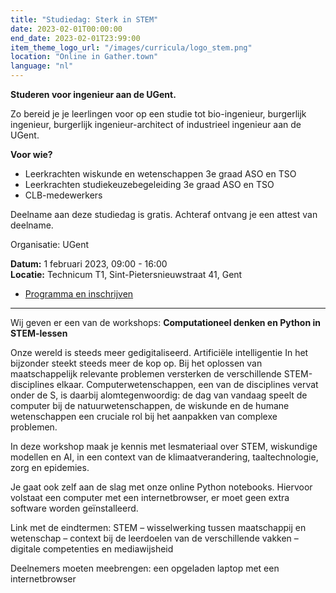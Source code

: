 ```yaml
---
title: "Studiedag: Sterk in STEM"
date: 2023-02-01T00:00:00
end_date: 2023-02-01T23:99:00
item_theme_logo_url: "/images/curricula/logo_stem.png"
location: "Online in Gather.town"
language: "nl"
---
```

**Studeren voor ingenieur aan de UGent.** 

Zo bereid je je leerlingen voor op een studie tot bio-ingenieur, burgerlijk ingenieur, burgerlijk ingenieur-architect of industrieel ingenieur aan de UGent.

**Voor wie?**
- Leerkrachten wiskunde en wetenschappen 3e graad ASO en TSO
- Leerkrachten studiekeuzebegeleiding 3e graad ASO en TSO
- CLB-medewerkers

Deelname aan deze studiedag is gratis. Achteraf ontvang je een attest van deelname.

Organisatie: UGent

**Datum:** 1 februari 2023, 09:00 - 16:00<br>
**Locatie:** Technicum T1, Sint-Pietersnieuwstraat 41, Gent

- [Programma en inschrijven](https://www.ugent.be/studerenvooringenieur)

***
Wij geven er een van de workshops: **Computationeel denken en Python in STEM-lessen**

Onze wereld is steeds meer gedigitaliseerd. Artificiële intelligentie In het bijzonder steekt steeds meer de kop op. Bij het oplossen van maatschappelijk relevante problemen versterken de verschillende STEM-disciplines elkaar. Computerwetenschappen, een van de disciplines vervat onder de S, is daarbij alomtegenwoordig: de dag van vandaag speelt de computer bij de natuurwetenschappen, de wiskunde en de humane wetenschappen een cruciale rol bij het aanpakken van complexe problemen.  

In deze workshop maak je kennis met lesmateriaal over STEM, wiskundige modellen en AI, in een context van de klimaatverandering, taaltechnologie, zorg en epidemies.   

Je gaat ook zelf aan de slag met onze online Python notebooks. Hiervoor volstaat een computer met een internetbrowser, er moet geen extra software worden geïnstalleerd. 

Link met de eindtermen: STEM – wisselwerking tussen maatschappij en wetenschap – context bij de leerdoelen van de verschillende vakken – digitale competenties en mediawijsheid 

Deelnemers moeten meebrengen: een opgeladen laptop met een internetbrowser 

